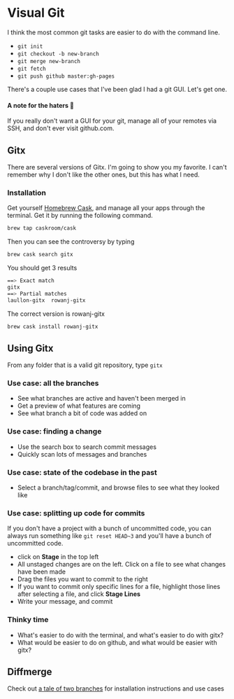 # Visual Git

I think the most common git tasks are easier to do with the command line.

- `git init`
- `git checkout -b new-branch`
- `git merge new-branch`
- `git fetch`
- `git push github master:gh-pages`

There's a couple use cases that I've been glad I had a git GUI. Let's get one.

#### A note for the haters 👿

If you really don't want a GUI for your git, manage all of your remotes via SSH, and don't ever visit github.com.

## Gitx

There are several versions of Gitx. I'm going to show you my favorite. I can't remember why I don't like the other ones, but this has what I need.

### Installation

Get yourself [Homebrew Cask](https://caskroom.github.io/), and manage all your apps through the terminal. Get it by running the following command.

```sh
brew tap caskroom/cask
```

Then you can see the controversy by typing

```sh
brew cask search gitx
```

You should get 3 results

```sh
==> Exact match
gitx
==> Partial matches
laullon-gitx  rowanj-gitx   
```

The correct version is rowanj-gitx

```sh
brew cask install rowanj-gitx
```

## Using Gitx

From any folder that is a valid git repository, type `gitx`

### Use case: all the branches

- See what branches are active and haven't been merged in
- Get a preview of what features are coming
- See what branch a bit of code was added on

### Use case: finding a change

- Use the search box to search commit messages
- Quickly scan lots of messages and branches

### Use case: state of the codebase in the past

- Select a branch/tag/commit, and browse files to see what they looked like

### Use case: splitting up code for commits

If you don't have a project with a bunch of uncommitted code, you can always run something like `git reset HEAD~3` and you'll have a bunch of uncommitted code.

- click on **Stage** in the top left
- All unstaged changes are on the left. Click on a file to see what changes have been made
- Drag the files you want to commit to the right
- If you want to commit only specific lines for a file, highlight those lines after selecting a file, and click **Stage Lines**
- Write your message, and commit

### Thinky time

- What's easier to do with the terminal, and what's easier to do with gitx?
- What would be easier to do on github, and what would be easier with gitx?

## Diffmerge

Check out [a tale of two branches](https://github.com/turingschool-examples/a-tale-of-two-branches) for installation instructions and use cases

